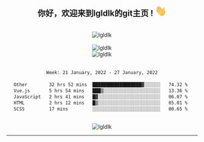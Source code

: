 <div align="center">
<h2> 你好，欢迎来到lgldlk的git主页 ! <img src="https://github.com/lgldlk/lgldlk/blob/main/gifs/Hi.gif" width="30px"></h2>
</div>

<div align="center">
 </br>
 <img src="http://aiitapp.cn:8091/?color=rgba(37,144,118,1)&shadowColor=rgba(12,16,20,1)&fontSize=120&&shadowOffsetX=9&shadowOffsetY=11" height="26px" alt="lgldlk" />
 </br>

   </br>
 <img src="https://github-readme-stats.vercel.app/api?username=lgldlk&show_icons=true&theme=gotham&locale=cn" alt="lgldlk" />
 

</br>

<img  src="http://github-readme-stats.vercel.app/api/top-langs/?username=lgldlk&show_icons=true&theme=gotham&locale=cn&layout=compact" alt="lgldlk"/>  
</br>
</br>

<!--START_SECTION:waka-->
```text
Week: 21 January, 2022 - 27 January, 2022

Other        32 hrs 52 mins  ██████████████████▓░░░░░░   74.32 % 
Vue.js       5 hrs 54 mins   ███▒░░░░░░░░░░░░░░░░░░░░░   13.36 % 
JavaScript   2 hrs 41 mins   █▓░░░░░░░░░░░░░░░░░░░░░░░   06.07 % 
HTML         2 hrs 12 mins   █▒░░░░░░░░░░░░░░░░░░░░░░░   05.01 % 
SCSS         17 mins         ░░░░░░░░░░░░░░░░░░░░░░░░░   00.65 % 
```
<!--END_SECTION:waka-->

 </br>
  <img src="https://visitor-badge.glitch.me/badge?page_id=lgldlk" alt="lgldlk" />

---

 

